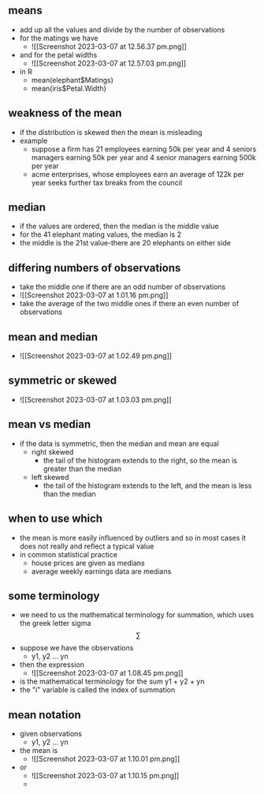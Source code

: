 ## means 
- add up all the values and divide by the number of observations 
- for the matings we have 
	- ![[Screenshot 2023-03-07 at 12.56.37 pm.png]]
- and for the petal widths 
	- ![[Screenshot 2023-03-07 at 12.57.03 pm.png]]
- in R
	- mean(elephant$Matings)
	- mean(iris$Petal.Width)

## weakness of the mean
- if the distribution is skewed then the mean is misleading 
- example
	- suppose a firm has 21 employees earning 50k per year and 4 seniors managers earning 50k per year and 4 senior managers earning 500k per year 
	- acme enterprises, whose employees earn an average of 122k per year seeks further tax breaks from the council 

## median 
- if the values are ordered, then the median is the middle value 
- for the 41 elephant mating values, the median is 2
- the middle is the 21st value-there are 20 elephants on either side 

## differing numbers of observations 
- take the middle one if there are an odd number of observations 
- ![[Screenshot 2023-03-07 at 1.01.16 pm.png]]
- take the average of the two middle ones if there an even number of observations 

## mean and median 
- ![[Screenshot 2023-03-07 at 1.02.49 pm.png]]

## symmetric or skewed 
- ![[Screenshot 2023-03-07 at 1.03.03 pm.png]]

## mean vs median 
- if the data is symmetric, then the median and mean are equal 
	- right skewed 
		- the tail of the histogram extends to the right, so the mean is greater than the median
	- left skewed 
		- the tail of the histogram extends to the left, and the mean is less than the median 

## when to use which 
- the mean is more easily influenced by outliers and so in most cases it does not really and reflect a typical value 
- in common statistical practice 
	- house prices are given as medians 
	- average weekly earnings data are medians 

## some terminology
- we need to us the mathematical terminology for summation, which uses the greek letter sigma $$\sum$$
- suppose we have the observations 
	- y1, y2 ... yn
- then the expression 
	- ![[Screenshot 2023-03-07 at 1.08.45 pm.png]]
- is the mathematical terminology for the sum y1 + y2 + yn
- the "i" variable is called the index of summation 

## mean notation 
- given observations 
	- y1, y2 ... yn
- the mean is 
	- ![[Screenshot 2023-03-07 at 1.10.01 pm.png]]
- or 
	- ![[Screenshot 2023-03-07 at 1.10.15 pm.png]]
	- 